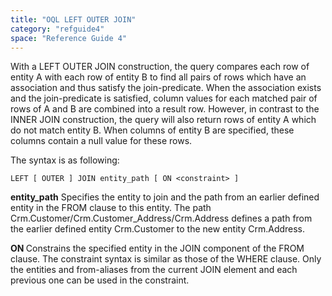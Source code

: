 ```yaml
---
title: "OQL LEFT OUTER JOIN"
category: "refguide4"
space: "Reference Guide 4"
---
```

With a LEFT OUTER JOIN construction, the query compares each row of entity A with each row of entity B to find all pairs of rows which have an association and thus satisfy the join-predicate. When the association exists and the join-predicate is satisfied, column values for each matched pair of rows of A and B are combined into a result row.
However, in contrast to the INNER JOIN construction, the query will also return rows of entity A which do not match entity B. When columns of entity B are specified, these columns contain a null value for these rows.

The syntax is as following:

```
LEFT [ OUTER ] JOIN entity_path [ ON <constraint> ]

```

**entity_path**
Specifies the entity to join and the path from an earlier defined entity in the FROM clause to this entity.
The path Crm.Customer/Crm.Customer_Address/Crm.Address defines a path from the earlier defined entity Crm.Customer to the new entity Crm.Address.

**ON <constraint>**
Constrains the specified entity in the JOIN component of the FROM clause. The constraint syntax is similar as those of the WHERE clause. Only the entities and from-aliases from the current JOIN element and each previous one can be used in the constraint.